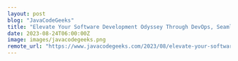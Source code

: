 ```yaml
---
layout: post
blog: "JavaCodeGeeks"
title: "Elevate Your Software Development Odyssey Through DevOps, Seamless CI/CD, and Containerization"
date: 2023-08-24T06:00:00Z
image: images/javacodegeeks.png
remote_url: "https://www.javacodegeeks.com/2023/08/elevate-your-software-development-odyssey-through-devops-seamless-ci-cd-and-containerization.html"
---
```


